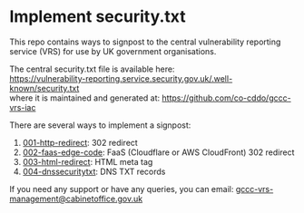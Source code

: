 # Implement security.txt

This repo contains ways to signpost to the central vulnerability reporting service (VRS) for use by UK government organisations.

The central security.txt file is available here:  
<https://vulnerability-reporting.service.security.gov.uk/.well-known/security.txt>  
where it is maintained and generated at: https://github.com/co-cddo/gccc-vrs-iac

There are several ways to implement a signpost:

1. [001-http-redirect](001-http-redirect): 302 redirect
1. [002-faas-edge-code](002-faas-edge-code): FaaS (Cloudflare or AWS CloudFront) 302 redirect
1. [003-html-redirect](003-html-redirect): HTML meta tag
1. [004-dnssecuritytxt](004-dnssecuritytxt): DNS TXT records

If you need any support or have any queries, you can email:
gccc-vrs-management@cabinetoffice.gov.uk
